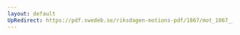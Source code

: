 ```yaml
---
layout: default
UpRedirect: https://pdf.swedeb.se/riksdagen-motions-pdf/1867/mot_1867__ak__00241/mot_1867__ak__00241_002.pdf
---
```

